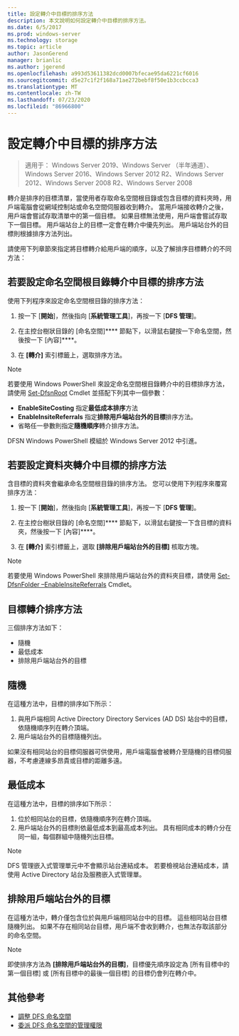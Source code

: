 ```yaml
---
title: 設定轉介中目標的排序方法
description: 本文說明如何設定轉介中目標的排序方法。
ms.date: 6/5/2017
ms.prod: windows-server
ms.technology: storage
ms.topic: article
author: JasonGerend
manager: brianlic
ms.author: jgerend
ms.openlocfilehash: a993d53611382dcd0007bfecae95da6221cf6016
ms.sourcegitcommit: d5e27c1f2f168a71ae272bebf8f50e1b3ccbcca3
ms.translationtype: MT
ms.contentlocale: zh-TW
ms.lasthandoff: 07/23/2020
ms.locfileid: "86966800"
---
```

# <a name="set-the-ordering-method-for-targets-in-referrals"></a>設定轉介中目標的排序方法

> 適用于： Windows Server 2019、Windows Server （半年通道）、Windows Server 2016、Windows Server 2012 R2、Windows Server 2012、Windows Server 2008 R2、Windows Server 2008

轉介是排序的目標清單，當使用者存取命名空間根目錄或包含目標的資料夾時，用戶端電腦會從網域控制站或命名空間伺服器收到轉介。 當用戶端接收轉介之後，用戶端會嘗試存取清單中的第一個目標。 如果目標無法使用，用戶端會嘗試存取下一個目標。
用戶端站台上的目標一定會在轉介中優先列出。 用戶端站台外的目標則根據排序方法列出。

請使用下列章節來指定將目標轉介給用戶端的順序，以及了解排序目標轉介的不同方法：

## <a name="to-set-the-ordering-method-for-targets-in-namespace-root-referrals"></a>若要設定命名空間根目錄轉介中目標的排序方法

使用下列程序來設定命名空間根目錄的排序方法：

1.  按一下 [**開始**]，然後指向 [**系統管理工具**]，再按一下 [**DFS 管理**]。

2.  在主控台樹狀目錄的 [命名空間]**** 節點下，以滑鼠右鍵按一下命名空間，然後按一下 [內容]****。

3.  在 **\[轉介\]** 索引標籤上，選取排序方法。

> [!NOTE]
> 若要使用 Windows PowerShell 來設定命名空間根目錄轉介中的目標排序方法，請使用 [Set-DfsnRoot](/powershell/module/dfsr/update-dfsrconfigurationfromad?view=win10-ps) Cmdlet 並搭配下列其中一個參數：
>    -   **EnableSiteCosting** 指定**最低成本排序**方法
>    -   **EnableInsiteReferrals** 指定**排除用戶端站台外的目標**排序方法。
>    -   省略任一參數則指定**隨機順序**轉介排序方法。

DFSN Windows PowerShell 模組於 Windows Server 2012 中引進。

## <a name="to-set-the-ordering-method-for-targets-in-folder-referrals"></a>若要設定資料夾轉介中目標的排序方法

含目標的資料夾會繼承命名空間根目錄的排序方法。 您可以使用下列程序來覆寫排序方法：

1.  按一下 [**開始**]，然後指向 [**系統管理工具**]，再按一下 [**DFS 管理**]。

2.  在主控台樹狀目錄的 [命名空間]**** 節點下，以滑鼠右鍵按一下含目標的資料夾，然後按一下 [內容]****。

3.  在 **\[轉介\]** 索引標籤上，選取 **\[排除用戶端站台外的目標\]** 核取方塊。

> [!NOTE]
> 若要使用 Windows PowerShell 來排除用戶端站台外的資料夾目標，請使用 [Set-DfsnFolder –EnableInsiteReferrals](/powershell/module/dfsr/update-dfsrconfigurationfromad?view=win10-ps) Cmdlet。

## <a name="target-referral-ordering-methods"></a>目標轉介排序方法

三個排序方法如下：

-   隨機
-   最低成本
-   排除用戶端站台外的目標

## <a name="random-order"></a>隨機

在這種方法中，目標的排序如下所示：

1.  與用戶端相同 Active Directory Directory Services (AD DS) 站台中的目標，依隨機順序列在轉介頂端。
2.  用戶端站台外的目標隨機列出。

如果沒有相同站台的目標伺服器可供使用，用戶端電腦會被轉介至隨機的目標伺服器，不考慮連線多昂貴或目標的距離多遠。

## <a name="lowest-cost"></a>最低成本

在這種方法中，目標的排序如下所示：

1.  位於相同站台的目標，依隨機順序列在轉介頂端。
2.  用戶端站台外的目標則依最低成本到最高成本列出。 具有相同成本的轉介分在同一組，每個群組中隨機列出目標。

> [!NOTE]
> DFS 管理嵌入式管理單元中不會顯示站台連結成本。 若要檢視站台連結成本，請使用 Active Directory 站台及服務嵌入式管理單。

## <a name="exclude-targets-outside-of-the-clients-site"></a>排除用戶端站台外的目標

在這種方法中，轉介僅包含位於與用戶端相同站台中的目標。 這些相同站台目標隨機列出。 如果不存在相同站台目標，用戶端不會收到轉介，也無法存取該部分的命名空間。

> [!NOTE]
> 即使排序方法為 **\[排除用戶端站台外的目標\]**，目標優先順序設定為 \[所有目標中的第一個目標\] 或 \[所有目標中的最後一個目標\] 的目標仍會列在轉介中。

## <a name="additional-references"></a>其他參考

-   [調整 DFS 命名空間](tuning-dfs-namespaces.md)
-   [委派 DFS 命名空間的管理權限](delegate-management-permissions-for-dfs-namespaces.md)
